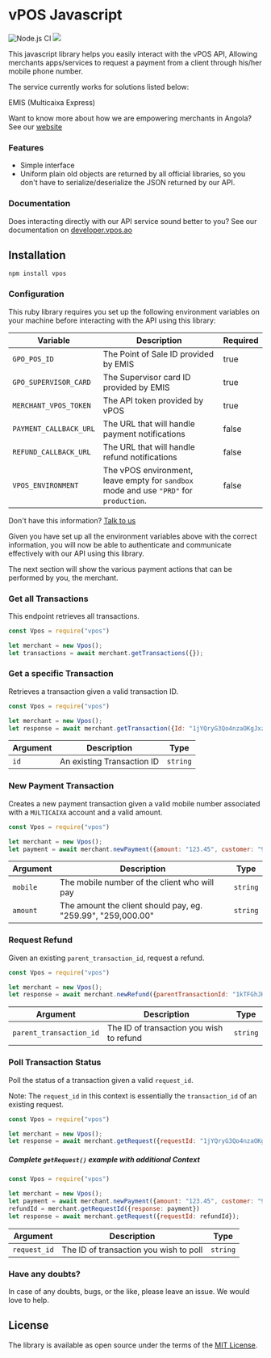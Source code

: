 # vPOS Javascript

![Node.js CI](https://github.com/nextbss/vpos-js/workflows/Node.js%20CI/badge.svg)
[![](https://img.shields.io/badge/nextbss-opensource-blue.svg)](https://www.nextbss.co.ao)

This javascript library helps you easily interact with the vPOS API,
Allowing merchants apps/services to request a payment from a client through his/her mobile phone number.

The service currently works for solutions listed below:

EMIS (Multicaixa Express)

Want to know more about how we are empowering merchants in Angola? See our [website](https://vpos.ao)

### Features
- Simple interface
- Uniform plain old objects are returned by all official libraries, so you don't have
to serialize/deserialize the JSON returned by our API.

### Documentation
Does interacting directly with our API service sound better to you? 
See our documentation on [developer.vpos.ao](https://developer.vpos.ao)

## Installation
```shell
npm install vpos
```

### Configuration
This ruby library requires you set up the following environment variables on your machine before
interacting with the API using this library:

| Variable | Description | Required |
| --- | --- | --- |
| `GPO_POS_ID` | The Point of Sale ID provided by EMIS | true |
| `GPO_SUPERVISOR_CARD` | The Supervisor card ID provided by EMIS | true |
| `MERCHANT_VPOS_TOKEN` | The API token provided by vPOS | true |
| `PAYMENT_CALLBACK_URL` | The URL that will handle payment notifications | false |
| `REFUND_CALLBACK_URL` | The URL that will handle refund notifications | false |
| `VPOS_ENVIRONMENT` | The vPOS environment, leave empty for `sandbox` mode and use `"PRD"` for `production`.  | false |

Don't have this information? [Talk to us](suporte@vpos.ao)

Given you have set up all the environment variables above with the correct information, you will now
be able to authenticate and communicate effectively with our API using this library. 

The next section will show the various payment actions that can be performed by you, the merchant.

### Get all Transactions
This endpoint retrieves all transactions.

```javascript
const Vpos = require("vpos")

let merchant = new Vpos();
let transactions = await merchant.getTransactions({});
```

### Get a specific Transaction
Retrieves a transaction given a valid transaction ID.

```javascript
const Vpos = require("vpos")

let merchant = new Vpos();
let response = await merchant.getTransaction({Id: "1jYQryG3Qo4nzaOKgJxzWDs25Ht"});
```

| Argument | Description | Type |
| --- | --- | --- |
| `id` | An existing Transaction ID | `string`

### New Payment Transaction
Creates a new payment transaction given a valid mobile number associated with a `MULTICAIXA` account
and a valid amount.

```javascript
const Vpos = require("vpos")

let merchant = new Vpos();
let payment = await merchant.newPayment({amount: "123.45", customer: "915898553"});
```

| Argument | Description | Type |
| --- | --- | --- |
| `mobile` | The mobile number of the client who will pay | `string`
| `amount` | The amount the client should pay, eg. "259.99", "259,000.00" | `string`

### Request Refund
Given an existing `parent_transaction_id`, request a refund.

```javascript
const Vpos = require("vpos")

let merchant = new Vpos();
let response = await merchant.newRefund({parentTransactionId: "1kTFGhJH8i58uD9MdJpMjWnoE"});
```

| Argument | Description | Type |
| --- | --- | --- |
| `parent_transaction_id` | The ID of transaction you wish to refund | `string`

### Poll Transaction Status
Poll the status of a transaction given a valid `request_id`. 

Note: The `request_id` in this context is essentially the `transaction_id` of an existing request. 

```javascript
const Vpos = require("vpos")

let merchant = new Vpos();
let response = await merchant.getRequest({requestId: "1jYQryG3Qo4nzaOKgJxzWDs25Ht"});
```
##### Complete `getRequest()` example with additional Context

```javascript
const Vpos = require("vpos")

let merchant = new Vpos();
let payment = await merchant.newPayment({amount: "123.45", customer: "915889553"});
refundId = merchant.getRequestId({response: payment})
let response = await merchant.getRequest({requestId: refundId});
```

| Argument | Description | Type |
| --- | --- | --- |
| `request_id` | The ID of transaction you wish to poll | `string`

### Have any doubts?
In case of any doubts, bugs, or the like, please leave an issue. We would love to help.

License
----------------

The library is available as open source under the terms of the [MIT License](http://opensource.org/licenses/MIT).

